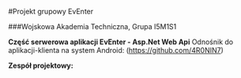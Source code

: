 #Projekt grupowy EvEnter

###Wojskowa Akademia Techniczna, Grupa I5M1S1

**Część serwerowa aplikacji EvEnter - Asp.Net Web Api**
Odnośnik do aplikacji-klienta na system Android: (https://github.com/4R0NIN7)

**Zespół projektowy:**


